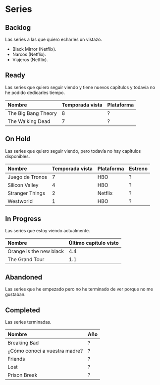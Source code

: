 # Series

## Backlog

Las series a las que quiero echarles un vistazo.

- Black Mirror (Netflix).
- Narcos (Netflix).
- Viajeros (Netflix).

## Ready

Las series que quiero seguir viendo y tiene nuevos capítulos y todavía no he podido dedicarles tiempo.

| Nombre | Temporada vista | Plataforma |
|:--|:--|:--|
| The Big Bang Theory | 8 | ? |
| The Walking Dead | 7 | ? |

## On Hold

Las series que quiero seguir viendo, pero todavía no hay capítulos disponibles.

| Nombre | Temporada vista | Plataforma | Estreno |
|:--|:--|:--|:--|
| Juego de Tronos | 7 | HBO | ? |
| Silicon Valley | 4 | HBO | ? |
| Stranger Things | 2 | Netflix | ? |
| Westworld | 1 | HBO | ? |

## In Progress

Las series que estoy viendo actualmente.

| Nombre | Último capítulo visto |
|:--|:--|
| Orange is the new black | 4.4 |
| The Grand Tour | 1.1 |

## Abandoned

Las series que he empezado pero no he terminado de ver porque no me gustaban.

## Completed

Las series terminadas.

| Nombre | Año |
|:--|:--|
| Breaking Bad | ? |
| ¿Cómo conocí a vuestra madre? | ? |
| Friends | ? |
| Lost | ? |
| Prison Break | ? |
